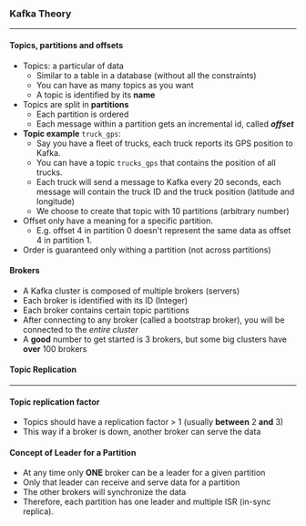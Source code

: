 ### Kafka Theory
___
#### Topics, partitions and offsets
* Topics: a particular of data
  * Similar to a table in a database (without all the constraints)
  * You can have as many topics as you want
  * A topic is identified by its **name**
* Topics are split in **partitions**
  * Each partition is ordered
  * Each message within a partition gets an incremental id, called _**offset**_
* **Topic example** `truck_gps`:
  * Say you have a fleet of trucks, each truck reports its GPS position to Kafka.
  * You can have a topic `trucks_gps` that contains the position of all trucks.
  * Each truck will send a message to Kafka every 20 seconds, each message will
  contain the truck ID and the truck position (latitude and longitude)
  * We choose to create that topic with 10 partitions (arbitrary number)
* Offset only have a meaning for a specific partition.
  * E.g. offset 4 in partition 0 doesn't represent the same data as offset 4 in partition 1.
* Order is guaranteed only withing a partition (not across  partitions)

#### Brokers
* A Kafka cluster is composed of multiple brokers (servers)
* Each broker is identified with its ID (Integer)
* Each broker contains certain topic partitions
* After connecting to any broker (called a bootstrap broker), you will be connected to the _entire cluster_
* A **good** number to get started is 3 brokers, but some big clusters have **over** 100 brokers

#### Topic Replication 
____
#### Topic replication factor
* Topics should have a replication factor > 1 (usually **between** 2 **and** 3)
* This way if a broker is down, another broker can serve the data

#### Concept of Leader for a Partition
* At any time only **ONE** broker can be a leader for a given partition
* Only that leader can receive and serve data for a partition
* The other brokers will synchronize the data
* Therefore, each partition has one leader and multiple ISR (in-sync replica).